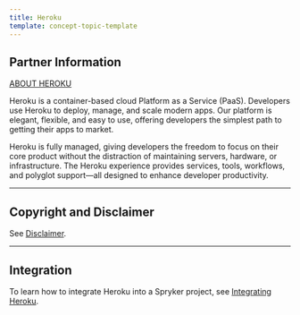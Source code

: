 ```yaml
---
title: Heroku
template: concept-topic-template
---
```


## Partner Information

[ABOUT HEROKU](https://www.heroku.com/)

Heroku is a container-based cloud Platform as a Service (PaaS). Developers use Heroku to deploy, manage, and scale modern apps. Our platform is elegant, flexible, and easy to use, offering developers the simplest path to getting their apps to market.

Heroku is fully managed, giving developers the freedom to focus on their core product without the distraction of maintaining servers, hardware, or infrastructure. The Heroku experience provides services, tools, workflows, and polyglot support—all designed to enhance developer productivity.

---

## Copyright and Disclaimer

See [Disclaimer](https://github.com/spryker/spryker-documentation).

---

## Integration

To learn how to integrate Heroku into a Spryker project, see [Integrating Heroku](/docs/scos/dev/technology-partner-guides/{{page.version}}/hosting-providers/integrating-heroku.html).
